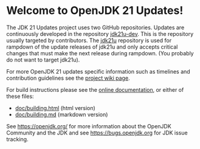 # Welcome to OpenJDK 21 Updates!

The JDK 21 Updates project uses two GitHub repositories.
Updates are continuously developed in the repository [jdk21u-dev](https://github.com/openjdk/jdk21u-dev). This is the repository usually targeted by contributors.
The [jdk21u](https://github.com/openjdk/jdk21u) repository is used for rampdown of the update releases of jdk21u and only accepts critical changes that must make the next release during rampdown. (You probably do not want to target jdk21u).

For more OpenJDK 21 updates specific information such as timelines and contribution guidelines see the [project wiki page](https://wiki.openjdk.org/display/JDKUpdates/JDK+21u/).


For build instructions please see the
[online documentation](https://openjdk.org/groups/build/doc/building.html),
or either of these files:

- [doc/building.html](doc/building.html) (html version)
- [doc/building.md](doc/building.md) (markdown version)

See <https://openjdk.org/> for more information about the OpenJDK
Community and the JDK and see <https://bugs.openjdk.org> for JDK issue
tracking.
